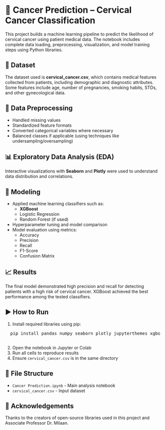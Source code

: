 <!DOCTYPE html>
<html lang="en">
<head>
  <meta charset="UTF-8">
 
</head>
<body>
  <h1>🧬 Cancer Prediction – Cervical Cancer Classification</h1>

  <p>
    This project builds a machine learning pipeline to predict the likelihood of cervical cancer using patient medical data.
    The notebook includes complete data loading, preprocessing, visualization, and model training steps using Python libraries.
  </p>

  <h2>📁 Dataset</h2>
  <p>
    The dataset used is <strong>cervical_cancer.csv</strong>, which contains medical features collected from patients, including demographic and diagnostic attributes.
    Some features include age, number of pregnancies, smoking habits, STDs, and other gynecological data.
  </p>

  <h2>🧹 Data Preprocessing</h2>
  <ul>
    <li>Handled missing values</li>
    <li>Standardized feature formats</li>
    <li>Converted categorical variables where necessary</li>
    <li>Balanced classes if applicable (using techniques like undersampling/oversampling)</li>
  </ul>

  <h2>📊 Exploratory Data Analysis (EDA)</h2>
  <p>
    Interactive visualizations with <strong>Seaborn</strong> and <strong>Plotly</strong> were used to understand data distribution and correlations.
  </p>

  <h2>🤖 Modeling</h2>
  <ul>
    <li>Applied machine learning classifiers such as:
      <ul>
        <li><strong>XGBoost</strong></li>
        <li>Logistic Regression</li>
        <li>Random Forest (if used)</li>
      </ul>
    </li>
    <li>Hyperparameter tuning and model comparison</li>
    <li>Model evaluation using metrics:
      <ul>
        <li>Accuracy</li>
        <li>Precision</li>
        <li>Recall</li>
        <li>F1-Score</li>
        <li>Confusion Matrix</li>
      </ul>
    </li>
  </ul>

  <h2>📈 Results</h2>
  <p>
    The final model demonstrated high precision and recall for detecting patients with a high risk of cervical cancer.
    XGBoost achieved the best performance among the tested classifiers.
  </p>

  <h2>▶️ How to Run</h2>
  <ol>
    <li>Install required libraries using pip:</li>
  </ol>
  <pre>
  pip install pandas numpy seaborn plotly jupyterthemes xgboost
  </pre>

  <ol start="2">
    <li>Open the notebook in Jupyter or Colab</li>
    <li>Run all cells to reproduce results</li>
    <li>Ensure <code>cervical_cancer.csv</code> is in the same directory</li>
  </ol>

  <h2>📂 File Structure</h2>
  <ul>
    <li><code>Cancer Prediction.ipynb</code> - Main analysis notebook</li>
    <li><code>cervical_cancer.csv</code> - Input dataset</li>
  </ul>

  <h2>🙌 Acknowledgements</h2>
  <p>
    Thanks to the creators of open-source libraries used in this project and Associate Professor Dr. Milaan.
  </p>
</body>
</html>

